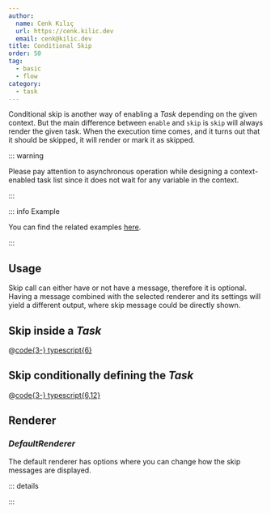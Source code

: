 ```yaml
---
author:
  name: Cenk Kılıç
  url: https://cenk.kilic.dev
  email: cenk@kilic.dev
title: Conditional Skip
order: 50
tag:
  - basic
  - flow
category:
  - task
---
```


Conditional skip is another way of enabling a _Task_ depending on the given context. But the main difference between `enable` and `skip` is `skip` will always render the given task. When the execution time comes, and it turns out that it should be skipped, it will render or mark it as skipped.

<!-- more -->

::: warning

Please pay attention to asynchronous operation while designing a context-enabled task list since it does not wait for any variable in the context.

:::

::: info Example

You can find the related examples [here](https://github.com/listr2/listr2/tree/master/examples/task-skip.example.ts).

:::

## Usage

Skip call can either have or not have a message, therefore it is optional. Having a message combined with the selected renderer and its settings will yield a different output, where skip message could be directly shown.

## Skip inside a _Task_

@[code{3-} typescript{6}](../../examples/docs/task/skip/inside.ts)

## Skip conditionally defining the _Task_

@[code{3-} typescript{6,12}](../../examples/docs/task/skip/task.ts)

## Renderer

### _DefaultRenderer_

The default renderer has options where you can change how the skip messages are displayed.

::: details

<!-- @include: ../api/interfaces/listr2.ListrDefaultRendererOptions.md{170-225} -->

:::
